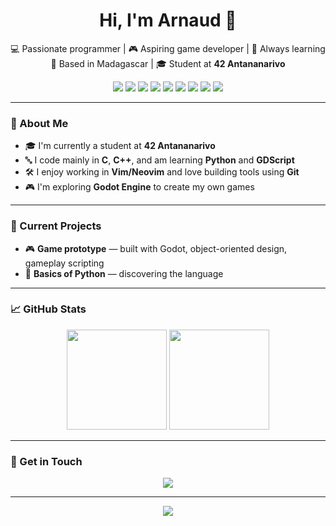 <h1 align="center">Hi, I'm Arnaud 👋</h1>

<p align="center">
  💻 Passionate programmer | 🎮 Aspiring game developer | 🚀 Always learning  
  <br>📍 Based in Madagascar | 🎓 Student at <strong>42 Antananarivo</strong>
</p>

<p align="center">
  <img src="https://img.shields.io/badge/C-00599C?style=for-the-badge&logo=c&logoColor=white"/>
  <img src="https://img.shields.io/badge/C++-00599C?style=for-the-badge&logo=c%2B%2B&logoColor=white"/>
  <img src="https://img.shields.io/badge/Python-3776AB?style=for-the-badge&logo=python&logoColor=white"/>
  <img src="https://img.shields.io/badge/Godot-478CBF?style=for-the-badge&logo=godot-engine&logoColor=white"/>
  <img src="https://img.shields.io/badge/Vim-019733?style=for-the-badge&logo=vim&logoColor=white"/>
  <img src="https://img.shields.io/badge/Neovim-57A143?style=for-the-badge&logo=neovim&logoColor=white"/>
  <img src="https://img.shields.io/badge/Docker-2496ED?style=for-the-badge&logo=docker&logoColor=white"/>
  <img src="https://img.shields.io/badge/Git-F05032?style=for-the-badge&logo=git&logoColor=white"/>
  <img src="https://img.shields.io/badge/Linux-FCC624?style=for-the-badge&logo=linux&logoColor=black"/>
</p>

---

### 🔧 About Me

- 🎓 I'm currently a student at **42 Antananarivo**
- 🔤 I code mainly in **C**, **C++**, and am learning **Python** and **GDScript**
- 🛠️ I enjoy working in **Vim/Neovim** and love building tools using **Git**
- 🎮 I'm exploring **Godot Engine** to create my own games

---

### 🚧 Current Projects

- 🎮 **Game prototype** — built with Godot, object-oriented design, gameplay scripting
- 🧪 **Basics of Python** — discovering the language

---

### 📈 GitHub Stats

<p align="center">
  <img src="https://github-readme-stats.vercel.app/api?username=aelisonCode&show_icons=true&theme=radical" height="160" />
  <img src="https://github-readme-stats.vercel.app/api/top-langs/?username=aelisonCode&layout=compact&theme=radical" height="160" />
</p>

---


### 🤝 Get in Touch

<p align="center">
  <a href="https://github.com/aelisonCode">
    <img src="https://img.shields.io/badge/GitHub-aelisonCode-181717?style=for-the-badge&logo=github"/>
  </a>
</p>

---

<p align="center">
  <img src="https://capsule-render.vercel.app/api?type=waving&color=gradient&height=120&section=footer"/>
</p>
